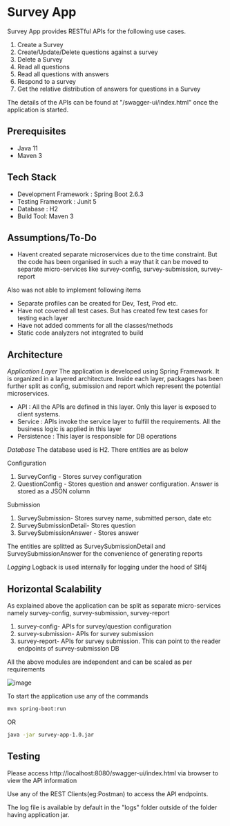 # Survey App

Survey App provides RESTful APIs for the following use cases.

1. Create a Survey
2. Create/Update/Delete questions against a survey
3. Delete a Survey
4. Read all questions
5. Read all questions with answers
6. Respond to a survey
7. Get the relative distribution of answers for questions in a Survey

The details of the APIs can be found at "/swagger-ui/index.html" once the application is started.

## Prerequisites

- Java 11
- Maven 3

## Tech Stack

- Development Framework :	Spring Boot 2.6.3
- Testing Framework : Junit 5
- Database  :	H2
- Build Tool: Maven 3

## Assumptions/To-Do

- Havent created separate microservices due to the time constraint. But the code has been organised in such a way that it can be moved to separate micro-services like survey-config, survey-submission, survey-report

Also was not able to implement following items

- Separate profiles can be created for Dev, Test, Prod etc.
- Have not covered all test cases. But has created few test cases for testing each layer
- Have not added comments for all the classes/methods
- Static code analyzers not integrated to build

## Architecture


_Application Layer_
The application is developed using Spring Framework. It is organized in a layered architecture. Inside each layer, packages has been further split as config, submission and report which represent the potential microservices.

- API         : All the APIs are defined in this layer. Only this layer is exposed to client systems.‎
- Service     : APIs invoke the service layer to fulfill the requirements. All the business logic is applied in this layer 
- Persistence : This layer is responsible for DB operations

_Database_
The database used is H2. There entities are as below

Configuration
1. SurveyConfig    - Stores survey configuration
2. QuestionConfig - Stores question and answer configuration. Answer is stored as a JSON column

Submission
1. SurveySubmission- Stores survey name, submitted person, date etc
2. SurveySubmissionDetail- Stores question
3. SurveySubmissionAnswer - Stores answer

The entities are splitted as SurveySubmissionDetail and SurveySubmissionAnswer for the convenience of generating reports


_Logging_
Logback is used internally for logging under the hood of Slf4j


## Horizontal Scalability

As explained above the application can be split as separate micro-services namely survey-config, survey-submission, survey-report

1. survey-config- APIs for survey/question configuration
2. survey-submission- APIs for survey submission
3. survey-report- APIs for survey submission. This can point to the reader endpoints of survey-submission DB

All the above modules are independent and can be scaled as per requirements

![image](https://user-images.githubusercontent.com/75239469/160891951-be4141c2-2222-4453-82bd-2788accbcdaf.png)

To start the application use any of the commands



```bash
mvn spring-boot:run
```
OR

```bash
java -jar survey-app-1.0.jar
```
## Testing

Please access http://localhost:8080/swagger-ui/index.html via browser to view the API information

Use any of the REST Clients(eg:Postman) to access the API endpoints.

The log file is available by default in the "logs" folder outside of the folder having application jar.
